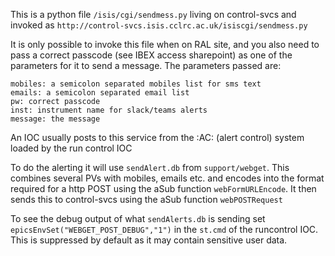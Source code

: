 This is a python file `/isis/cgi/sendmess.py` living on control-svcs and invoked as `http://control-svcs.isis.cclrc.ac.uk/isiscgi/sendmess.py`

It is only possible to invoke this file when on RAL site, and you also need to pass a correct passcode (see IBEX access sharepoint) as one of the parameters for it to send a message. The parameters passed are:
```
mobiles: a semicolon separated mobiles list for sms text
emails: a semicolon separated email list
pw: correct passcode
inst: instrument name for slack/teams alerts
message: the message
```

An IOC usually posts to this service from the :AC: (alert control) system loaded by the run control IOC

To do the alerting it will use `sendAlert.db` from `support/webget`. This combines several PVs with mobiles, emails etc. and encodes into the format required for a http POST using the aSub function `webFormURLEncode`. It then sends this to control-svcs using the aSub function `webPOSTRequest`

To see the debug output of what `sendAlerts.db` is sending set `epicsEnvSet("WEBGET_POST_DEBUG","1")` in the `st.cmd` of the runcontrol IOC. This is suppressed by default as it may contain sensitive user data.